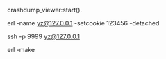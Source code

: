 crashdump_viewer:start().

erl -name yz@127.0.0.1 -setcookie 123456 -detached

ssh -p 9999 yz@127.0.0.1

erl -make